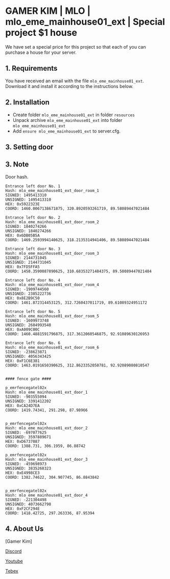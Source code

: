 # GAMER KIM | MLO | mlo_eme_mainhouse01_ext | Special project $1 house
We have set a special price for this project so that each of you can purchase a house for your server.

## 1. Requirements
You have received an email with the file ```mlo_eme_mainhouse01_ext```. Download it and install it according to the instructions below.

## 2. Installation
- Create folder ```mlo_eme_mainhouse01_ext``` in folder ```resources```
- Unpack archive ```mlo_eme_mainhouse01_ext``` into folder ```mlo_eme_mainhouse01_ext```
- Add ```ensure mlo_eme_mainhouse01_ext``` to server.cfg.

## 3. Setting door

## 3. Note
Door hash.
```
Entrance left door No. 1
Hash: mlo_eme_mainhouse01_ext_door_room_1
SIGNED: 1495413310
UNSIGNED: 1495413310
HEX: 0x5922323E
COORD: 1460.0067138671875, 320.8920593261719, 89.58089447021484

Entrance left door No. 2
Hash: mlo_eme_mainhouse01_ext_door_room_2
SIGNED: 1840274266
UNSIGNED: 1840274266
HEX: 0x6DB05B5A
COORD: 1469.2593994140625, 318.2135314941406, 89.58089447021484

Entrance left door No. 3
Hash: mlo_eme_mainhouse01_ext_door_room_3
SIGNED: 2144731045
UNSIGNED: 2144731045
HEX: 0x7FD5FFA5
COORD: 1458.3590087890625, 310.68353271484375, 89.58089447021484

Entrance left door No. 4
Hash: mlo_eme_mainhouse01_ext_door_room_4
SIGNED: -1909744560
UNSIGNED: 2385222736
HEX: 0x8E2B9C50
COORD: 1461.872314453125, 312.7260437011719, 89.61089324951172

Entrance left door No. 5
Hash: mlo_eme_mainhouse01_ext_door_room_5
SIGNED: -1609973748
UNSIGNED: 2684993548
HEX: 0xA009C00C
COORD: 1460.4881591796875, 317.3612060546875, 92.91089630126953

Entrance left door No. 6
Hash: mlo_eme_mainhouse01_ext_door_room_6
SIGNED: -238623871
UNSIGNED: 4056343425
HEX: 0xF1C6E381
COORD: 1463.0191650390625, 312.8623352050781, 92.92089080810547


#### fence gate ####

p_emrfencegatel02x
Hash: mlo_eme_mainhouse01_ext_door_1
SIGNED: -903555094
UNSIGNED: 3391412202
HEX: 0xCA24D7EA
COORD: 1419.74341, 291.298, 87.98966


p_emrfencegatel02x
Hash: mlo_eme_mainhouse01_ext_door_2
SIGNED: -697077625
UNSIGNED: 3597889671
HEX: 0xD6737087
COORD: 1388.731, 306.1959, 86.88742

p_emrfencegatel02x
Hash: mlo_eme_mainhouse01_ext_door_3
SIGNED: -459698973
UNSIGNED: 3835268323
HEX: 0xE4998CE3
COORD: 1382.74622, 304.907745, 86.8843842


p_emrfencegatel02x
Hash: mlo_eme_mainhouse01_ext_door_4
SIGNED: -221304498
UNSIGNED: 4073662798
HEX: 0xF2CF294E
COORD: 1418.42725, 297.263336, 87.95394

```

## 4. About Us

[Gamer Kim]

[Discord](https://discord.com/invite/HdNq5shYTy)

[Youtube](https://www.youtube.com/c/GamerKim)

[Tebex](https://gamers-kim.tebex.io/)


























